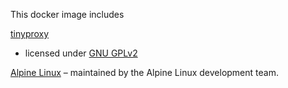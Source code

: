 This docker image includes

[tinyproxy](https://tinyproxy.github.io/)
- licensed under [GNU GPLv2](https://github.com/tinyproxy/tinyproxy/blob/master/COPYING)

[Alpine Linux](http://www.alpinelinux.org/)
– maintained by the Alpine Linux development team.
